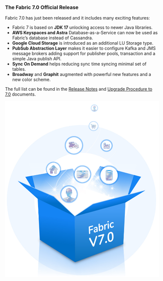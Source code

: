 ### The Fabric 7.0 Official Release

Fabric 7.0 has just been released and it includes many exciting features:

* Fabric 7 is based on **JDK 17** unlocking access to newer Java libraries.
* **AWS Keyspaces and Astra** Database-as-a-Service can now be used as Fabric’s database instead of Cassandra. 
* **Google Cloud Storage** is introduced as an additional LU Storage type.
* **PubSub Abstraction Layer** makes it easier to configure Kafka and JMS message brokers adding support for publisher pools, transaction and a simple Java publish API. 
* **Sync On Demand** helps reducing sync time syncing minimal set of tables. 
* **Broadway** and **Graphit** augmented with powerful new features and a new color scheme. 

The full list can be found in the [Release Notes](https://support.k2view.com/Academy/Release_Notes_And_Upgrade/V7.0/Fabric_Release_Notes_V7.0.pdf.html) and [Upgrade Procedure to 7.0](https://support.k2view.com/Academy/Release_Notes_And_Upgrade/V7.0/Fabric_Upgrade_Procedure_To_V7.0.pdf.html) documents.

<img src="images/fabric_7.png" alt="image" style="zoom: 67%;" />
